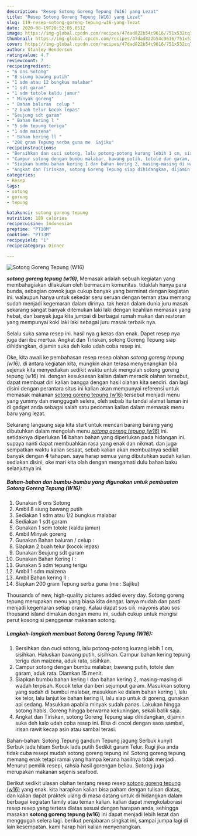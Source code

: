 ```yaml
---
description: "Resep Sotong Goreng Tepung (W16) yang Lezat"
title: "Resep Sotong Goreng Tepung (W16) yang Lezat"
slug: 119-resep-sotong-goreng-tepung-w16-yang-lezat
date: 2020-08-19T20:52:05.851Z
image: https://img-global.cpcdn.com/recipes/47dad822b54c9616/751x532cq70/sotong-goreng-tepung-w16-foto-resep-utama.jpg
thumbnail: https://img-global.cpcdn.com/recipes/47dad822b54c9616/751x532cq70/sotong-goreng-tepung-w16-foto-resep-utama.jpg
cover: https://img-global.cpcdn.com/recipes/47dad822b54c9616/751x532cq70/sotong-goreng-tepung-w16-foto-resep-utama.jpg
author: Stanley Henderson
ratingvalue: 4.7
reviewcount: 7
recipeingredient:
- "6 ons Sotong"
- "8 siung bawang putih"
- "1 sdm atau 12 bungkus malabar"
- "1 sdt garam"
- "1 sdm totole kaldu jamur"
- " Minyak goreng"
- " Bahan baluran  celup "
- "2 buah telur kocok lepas"
- "Seujung sdt garam"
- " Bahan Kering l "
- "5 sdm tepung terigu"
- "1 sdm maizena"
- " Bahan kering ll "
- "200 gram Tepung serba guna me  Sajiku"
recipeinstructions:
- "Bersihkan dan cuci sotong, lalu potong-potong kurang lebih 1 cm, sisihkan. Haluskan bawang putih, sisihkan. Campur bahan kering tepung terigu dan maizena, aduk rata, sisihkan."
- "Campur sotong dengan bumbu malabar, bawang putih, totole dan garam, aduk rata. Diamkan 15 menit."
- "Siapkan bumbu bahan kering I dan bahan kering 2, masing-masing di wadah terpisah. Kocok telur dan beri sejumput garam. Masukkan sotong yang sudah di bumbui malabar, masukkan ke dalam bahan kering I, lalu ke telor, lalu lanjut ke bahan kering II, lalu siap untuk di goreng, gunakan api sedang. Masukkan apabila minyak sudah panas. Lakukan hingga sotong habis. Goreng hingga berwarna kekuningan, sekali balik saja."
- "Angkat dan Tiriskan, sotong Goreng Tepung siap dihidangkan, dijamin suka deh kalo udah coba resep ini. Bisa di cocol dengan saos sambal, irisan rawit kecap asin atau sambal terasi."
categories:
- Resep
tags:
- sotong
- goreng
- tepung

katakunci: sotong goreng tepung 
nutrition: 189 calories
recipecuisine: Indonesian
preptime: "PT10M"
cooktime: "PT33M"
recipeyield: "1"
recipecategory: Dinner

---
```



![Sotong Goreng Tepung (W16)](https://img-global.cpcdn.com/recipes/47dad822b54c9616/751x532cq70/sotong-goreng-tepung-w16-foto-resep-utama.jpg)

<b><i>sotong goreng tepung (w16)</i></b>, Memasak adalah sebuah kegiatan yang membahagiakan dilakukan oleh bermacam komunitas. tidaklah hanya para bunda, sebagian cowok juga cukup banyak yang berminat dengan kegiatan ini. walaupun hanya untuk sekedar seru seruan dengan teman atau memang sudah menjadi kegemaran dalam dirinya. tak heran dalam dunia juru masak sekarang sangat banyak ditemukan laki laki dengan keahlian memasak yang hebat, dan banyak juga kita jumpai di berbagai rumah makan dan restoran yang mempunyai koki laki laki sebagai juru masak terbaik nya.

Selalu suka sama resep ini. hasil nya g keras dan enak. Dapet resep nya juga dari ibu mertua. Angkat dan Tiriskan, sotong Goreng Tepung siap dihidangkan, dijamin suka deh kalo udah coba resep ini.

Oke, kita awali ke pembahasan resep resep olahan <i>sotong goreng tepung (w16)</i>. di antara kegiatan kita, mungkin akan terasa menyenangkan bila sejenak kita menyediakan sedikit waktu untuk mengolah sotong goreng tepung (w16) ini. dengan kesuksesan kalian dalam meracik olahan tersebut, dapat membuat diri kalian bangga dengan hasil olahan kita sendiri. dan lagi disini dengan perantara situs ini kalian akan mempunyai referensi untuk memasak makanan <u>sotong goreng tepung (w16)</u> tersebut menjadi menu yang yummy dan menggugah selera, oleh sebab itu tandai alamat laman ini di gadget anda sebagai salah satu pedoman kalian dalam memasak menu baru yang lezat.


Sekarang langsung saja kita start untuk mencari barang barang yang dibutuhkan dalam mengolah menu <u><i>sotong goreng tepung (w16)</i></u> ini. setidaknya diperlukan <b>14</b> bahan bahan yang diperlukan pada hidangan ini. supaya nanti dapat membuahkan rasa yang enak dan nikmat. dan juga sempatkan waktu kalian sesaat, sebab kalian akan membuatnya sedikit banyak dengan <b>4</b> tahapan. saya harap semua yang dibutuhkan sudah kalian sediakan disini, oke mari kita olah dengan mengamati dulu bahan baku selanjutnya ini.

<!--inarticleads1-->

##### Bahan-bahan dan bumbu-bumbu yang digunakan untuk pembuatan Sotong Goreng Tepung (W16):

1. Gunakan 6 ons Sotong
1. Ambil 8 siung bawang putih
1. Sediakan 1 sdm atau 1/2 bungkus malabar
1. Sediakan 1 sdt garam
1. Gunakan 1 sdm totole (kaldu jamur)
1. Ambil  Minyak goreng
1. Gunakan  Bahan baluran / celup :
1. Siapkan 2 buah telur (kocok lepas)
1. Gunakan Seujung sdt garam
1. Gunakan  Bahan Kering l :
1. Gunakan 5 sdm tepung terigu
1. Ambil 1 sdm maizena
1. Ambil  Bahan kering ll :
1. Siapkan 200 gram Tepung serba guna (me : Sajiku)


Thousands of new, high-quality pictures added every day. Sotong goreng tepung merupakan menu yang biasa kita dengar. Ianya mudah dan pasti menjadi kegemaran setiap orang. Kalau dapat sos cili, mayonis atau sos thousand island dimakan dengan menu ini, sudah cukup untuk mengisi perut kosong si penggemar makanan sotong. 

<!--inarticleads2-->

##### Langkah-langkah membuat Sotong Goreng Tepung (W16):

1. Bersihkan dan cuci sotong, lalu potong-potong kurang lebih 1 cm, sisihkan. Haluskan bawang putih, sisihkan. Campur bahan kering tepung terigu dan maizena, aduk rata, sisihkan.
1. Campur sotong dengan bumbu malabar, bawang putih, totole dan garam, aduk rata. Diamkan 15 menit.
1. Siapkan bumbu bahan kering I dan bahan kering 2, masing-masing di wadah terpisah. Kocok telur dan beri sejumput garam. Masukkan sotong yang sudah di bumbui malabar, masukkan ke dalam bahan kering I, lalu ke telor, lalu lanjut ke bahan kering II, lalu siap untuk di goreng, gunakan api sedang. Masukkan apabila minyak sudah panas. Lakukan hingga sotong habis. Goreng hingga berwarna kekuningan, sekali balik saja.
1. Angkat dan Tiriskan, sotong Goreng Tepung siap dihidangkan, dijamin suka deh kalo udah coba resep ini. Bisa di cocol dengan saos sambal, irisan rawit kecap asin atau sambal terasi.


Bahan-bahan: Sotong Tepung gandum Tepung jagung Serbuk kunyit Serbuk lada hitam Serbuk lada putih Sedikit garam Telur. Rugi jika anda tidak cuba resepi mudah sotong goreng tepung ini! Sotong goreng tepung memang enak tetapi ramai yang hampa kerana hasilnya tidak menjadi. Menurut pemilik resepi, rahsia hasil gorengan beliau. Sotong juga merupakan makanan sejenis seafood. 

Berikut sedikit ulasan olahan tentang resep resep <u>sotong goreng tepung (w16)</u> yang enak. kita harapkan kalian bisa paham dengan tulisan diatas, dan kalian dapat praktek ulang di masa datang untuk di hidangkan dalam berbagai kegiatan family atau teman kalian. kalian dapat mengkolaborasi resep resep yang tertera diatas sesuai dengan harapan anda, sehingga masakan <b>sotong goreng tepung (w16)</b> ini dapat menjadi lebih lezat dan menggugah selera lagi. berikut penjabaran singkat ini, sampai jumpa lagi di lain kesempatan. kami harap hari kalian menyenangkan.

